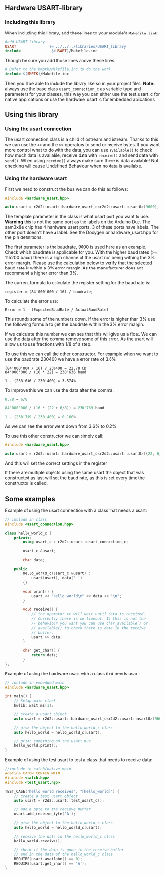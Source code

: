 ## Hardware USART-library
### Including this library

When including this library, add these lines to your module's `Makefile.link`:

```Makefile
#add USART_library
USART               ?= ../../../libraries/USART_library
include              $(USART)/Makefile.inc
```

Though be sure you add those lines above these lines:
```Makefile
# Defer to the bmptk/Makefile.inc to do the work
include $(BMPTK)/Makefile.inc
```

Then you'll be able to include the library like so in your project files:
**Note:** always use the base class `usart_connection_c` as variable type and parameters for your classes, this way you can either use the test_usart_c for native applications or use the hardware_usart_c for embedded aplications

## Using this library

### Using the usart connection

The usart connection class is a child of ostream and istream. Thanks to this we can use the `<<` and the `>>` operators to send or receive bytes. If you want more control what to do with the data, you can use `available()` to check how much data is available, receive data with `receive()` and send data with `send()`. When using `receive()` always make sure there is data available! Not checking will cause Undefined Behaviour when no data is available.

### Using the hardware usart

First we need to construct the bus we can do this as follows:
```cpp
#include <hardware_usart.hpp>

auto usart = r2d2::usart::hardware_usart_c<r2d2::usart::usart0>(9600);
```
The template parameter in the class is what usart port you want to use. **Warning** this is not the same port as the labels on the Arduino Due. The sam3x8e chip has 4 hardware usart ports, 3 of these ports have labels. The other port doesn't have a label. See the Doxygen or hardware_usart.hpp for the pin definitions.

The first parameter is the baudrate, 9600 is used here as an example. Check which baudrate is applicable for you. With the higher baud rates (>= 115200 baud) there is a high chance of the usart not being withing the 3% error margin. Please use the calculation below to verify that the selected baud rate is within a 3% error margin. As the manufacturer does not recommend a higher error than 3%. 

The current formula to calculate the register setting for the baud rate is:
```
register = (84'000'000 / 16) / baudrate;
```

To calculate the error use:
```
Error = 1 - (ExpectedBaudRate / ActualBaudRate)
```

This rounds some of the numbers down. If the error is higher than 3% use the following formula to get the baudrate within the 3% error margin. 

If we calculate this number we can see that this will give us a float. We can use the data after the comma remove some of this error. As the usart will allow us to use fractions with 1/8 of a step.

To use this we can call the other constructor. For example when we want to use the baudrate 230400 we have a error rate of 3.6% 
```
(84'000'000 / 16) / 230400 = 22.78 CD
84'000'000 / (16 * 22) = 238'636 baud

1 - (238'636 / 230'400) = 3.574%
```

To improve this we can use the data after the comma.
```cpp
0.78 ≈ 6/8

84'000'000 / (16 * (22 + 6/8)) = 230'769 baud

1 - (230'769 / 230'400) = 0.160%
```
As we can see the error went down from 3.6% to 0.2%.

To use this other constructor we can simply call:
```cpp
#include <hardware_usart.hpp>

auto usart = r2d2::usart::hardware_usart_c<r2d2::usart::usart0>({22, 6});
```
And this will set the correct settings in the register

If there are multiple objects using the same usart the object that was constructed as last will set the baud rate, as this is set every time the constructor is called.


## Some examples

Example of using the usart connection with a class that needs a usart:
```cpp
// include in class
#include <usart_connection.hpp>

class hello_world_c {
    private:
        using usart_c = r2d2::usart::usart_connection_c;

        usart_c &usart;

        char data;

    public:
        hello_world_c(usart_c &usart) :
            usart(usart), data(' ')
        {}

        void print() {
            usart << "Hello world\n" << data << "\n";
        }

        void receive() {
            // the operator >> will wait until data is received. 
            // Currently there is no timeout. If this is not the 
            // behaviour you want you can use char_available() or
            // available() to check there is data in the receive 
            // buffer.
            usart >> data;
        }

        char get_char() {
            return data;
        }
};
```

Example of using the hardware usart with a class that needs usart:
```cpp
// include in embedded main
#include <hardware_usart.hpp>

int main() {
    // Setup main clock
    hwlib::wait_ms(1);

    // create a usart object 
    auto usart = r2d2::usart::hardware_usart_c<r2d2::usart::usart0>(9600);

    // give the object to the hello_world_c class
    auto hello_world = hello_world_c(usart);

    // print something on the usart bus
    hello_world.print();
}

```

Example of using the test usart to test a class that needs to receive data:
```cpp
//include in catch/native main
#define CATCH_CONFIG_MAIN
#include <catch.hpp>
#include <test_usart.hpp>

TEST_CASE("hello world receives", "[hello_world]") {
    // create a test usart object
    auto usart = r2d2::usart::test_usart_c();

    // add a byte to the recieve buffer
    usart.add_receive_byte('A');

    // give the object to the hello_world_c class
    auto hello_world = hello_world_c(usart);

    // receive the data in the hello_world_c class
    hello_world.receive();

    // check if the data is gone in the receive buffer 
    // and in the data of the hello_world_c class
    REQUIRE(usart.availabe() == 0);
    REQUIRE(usart.get_char() == 'A');
}
```